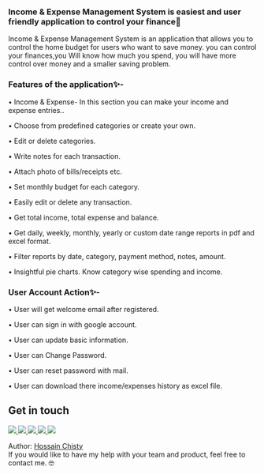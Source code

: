 ### Income & Expense Management System is easiest and user friendly application to control your finance🚀


Income & Expense Management System is an application that allows you to control the home budget for users who want to save money. you can control your finances,you Will know how much you spend, you will have more control over money and a smaller saving problem.

### Features of the application✨-

• Income & Expense- In this section you can make your income and expense entries..

• Choose from predefined categories or create your own.

• Edit or delete categories.

• Write notes for each transaction.

• Attach photo of bills/receipts etc.

• Set monthly budget for each category.

• Easily edit or delete any transaction.

• Get total income, total expense and balance.

• Get daily, weekly, monthly, yearly or custom date range reports in pdf and excel format.

• Filter reports by date, category, payment method, notes, amount.

• Insightful pie charts. Know category wise spending and income.

### User Account Action✨-

• User will get welcome email after registered. 

• User can sign in with google account. 

• User can update basic information. 

• User can Change Password. 

• User can reset password with mail.

• User can download there income/expenses history as excel file.

<!-- Get in touch - Start -->
## Get in touch

<a class="header-badge" target="_blank" href="https://www.linkedin.com/in/hossainchisty/">
  <img src="https://img.shields.io/badge/style--5eba00.svg?label=LinkedIn&logo=linkedin&style=social">
</a>

<a class="header-badge" target="_blank" href="https://github.com/hossainchisty">
  <img src="https://img.shields.io/badge/style--5eba00.svg?label=Github&logo=Github&style=social">
</a>

<a class="header-badge" target="_blank" href="https://www.instagram.com/hossain.chisty/">
  <img src="https://img.shields.io/badge/style--5eba00.svg?label=Instagram&logo=Instagram&style=social">
</a>

<a class="header-badge" target="_blank" href="https://www.facebook.com/hossain.chisty11">
  <img src="https://img.shields.io/badge/style--5eba00.svg?label=Facebook&logo=Facebook&style=social">
</a>

<a class="header-badge" target="_blank" href="mailto:hossain.chisty11@gmail.com">
  <img src="https://img.shields.io/badge/style--5eba00.svg?label=Gmail&logo=Gmail&style=social">
</a>

Author:
<a href="https://www.linkedin.com/in/hossainchisty/" target="_blank">Hossain Chisty</a><br>
If you would like to have my help with your team and product, feel free to contact me. 🤓
<!-- Get in touch - End -->
